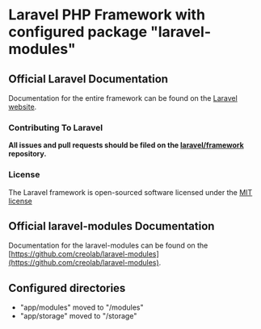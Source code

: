 # Laravel PHP Framework with configured package "laravel-modules"

## Official Laravel Documentation

Documentation for the entire framework can be found on the [Laravel website](http://laravel.com/docs).

### Contributing To Laravel

**All issues and pull requests should be filed on the [laravel/framework](http://github.com/laravel/framework) repository.**

### License

The Laravel framework is open-sourced software licensed under the [MIT license](http://opensource.org/licenses/MIT)


## Official laravel-modules Documentation

Documentation for the laravel-modules can be found on the [https://github.com/creolab/laravel-modules](https://github.com/creolab/laravel-modules).

## Configured directories

* "app/modules" moved to "/modules"
* "app/storage" moved to "/storage"
